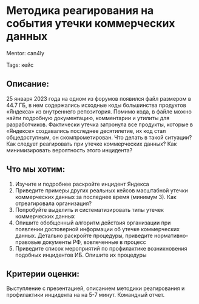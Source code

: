 # Методика реагирования на события утечки коммерческих данных

Mentor: can4ly

Tags: кейс

## Описание:

25 января 2023 года на одном из форумов появился файл размером в 44.7 ГБ, в нем содержались исходные коды большинства продуктов «Яндекса» из внутреннего репозитория. Помимо кода, в файле можно найти подробную документацию, комментарии и утилиты для разработчиков. Фактически утечка затронула все продукты, которые в «Яндексе» создавались последнее десятилетие, их код стал общедоступным, он скомпрометирован. Что делать в такой ситуации? Как следует реагировать при утечке коммерческих данных? Как минимизировать вероятность этого инцидента?

## Что мы хотим:

1. Изучите и подробнее раскройте инцидент Яндекса
2. Приведите примеры других реальных кейсов масштабной утечки коммерческих данных за последнее время (минимум 3). Как отреагировала организация?
3. Попробуйте выделить и систематизировать типы утечек коммерческих данных
4. Опишите обобщенный алгоритм действия организации при появлении достоверной информации об утечке коммерческих данных. Детально раскройте процедуры, приведите нормативно-правовые документы РФ, вовлеченные в процесс
5. Приведите список мероприятий по профилактике возникновения подобных инцидентов ИБ. Опишите их процедуры

## Критерии оценки:

Выступление с презентацией, описанием методики реагирования и профилактики инцидента на на 5-7 минут. Командный отчет.
